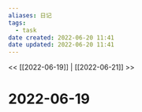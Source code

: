```yaml
---
aliases: 日记
tags:
  - task
date created: 2022-06-20 11:41
date updated: 2022-06-20 11:41
---
```


<< [[2022-06-19]] | [[2022-06-21]] >>

# 2022-06-19

